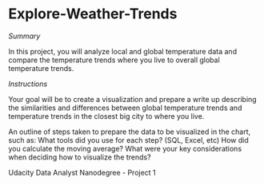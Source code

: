# Explore-Weather-Trends

*Summary*

In this project, you will analyze local and global temperature data and compare the temperature trends where you live to overall global temperature trends.



*Instructions*

Your goal will be to create a visualization and prepare a write up describing the similarities and differences between global temperature trends and temperature trends in the closest big city to where you live.


An outline of steps taken to prepare the data to be visualized in the chart, such as:
What tools did you use for each step? (SQL, Excel, etc)
How did you calculate the moving average?
What were your key considerations when deciding how to visualize the trends?




Udacity Data Analyst Nanodegree - Project 1
